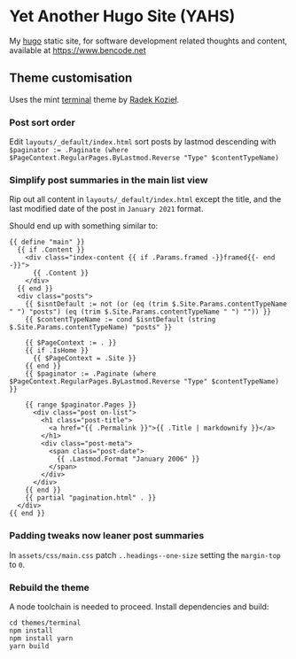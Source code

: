 # Yet Another Hugo Site (YAHS)

My [hugo](https://gohugo.io/) static site, for software development related thoughts and content, available at <https://www.bencode.net>

## Theme customisation

Uses the mint [terminal](https://github.com/panr/hugo-theme-terminal#how-to-edit) theme by [Radek Kozieł](https://github.com/panr).

### Post sort order

Edit `layouts/_default/index.html` sort posts by lastmod descending with `$paginator := .Paginate (where $PageContext.RegularPages.ByLastmod.Reverse "Type" $contentTypeName)`

### Simplify post summaries in the main list view

Rip out all content in `layouts/_default/index.html` except the title, and the last modified date of the post in `January 2021` format.

Should end up with something similar to:

```
{{ define "main" }}
  {{ if .Content }}
    <div class="index-content {{ if .Params.framed -}}framed{{- end -}}">
      {{ .Content }}
    </div>
  {{ end }}
  <div class="posts">
    {{ $isntDefault := not (or (eq (trim $.Site.Params.contentTypeName " ") "posts") (eq (trim $.Site.Params.contentTypeName " ") "")) }}
    {{ $contentTypeName := cond $isntDefault (string $.Site.Params.contentTypeName) "posts" }}

    {{ $PageContext := . }}
    {{ if .IsHome }}
      {{ $PageContext = .Site }}
    {{ end }}
    {{ $paginator := .Paginate (where $PageContext.RegularPages.ByLastmod.Reverse "Type" $contentTypeName) }}

    {{ range $paginator.Pages }}
      <div class="post on-list">
        <h1 class="post-title">
          <a href="{{ .Permalink }}">{{ .Title | markdownify }}</a>
        </h1>
        <div class="post-meta">
          <span class="post-date">
            {{ .Lastmod.Format "January 2006" }}
          </span>
        </div>
      </div>
    {{ end }}
    {{ partial "pagination.html" . }}
  </div>
{{ end }}
```

### Padding tweaks now leaner post summaries

In `assets/css/main.css` patch `..headings--one-size` setting the `margin-top` to `0`.

### Rebuild the theme

A node toolchain is needed to proceed. Install dependencies and build:

```
cd themes/terminal
npm install
npm install yarn
yarn build
```
